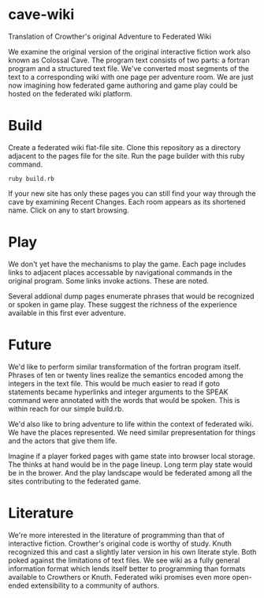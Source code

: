 cave-wiki
=========

Translation of Crowther's original Adventure to Federated Wiki

We examine the original version of the original interactive fiction work
also known as Colossal Cave. The program text consists of two parts: a 
fortran program and a structured text file. We've converted most segments
of the text to a corresponding wiki with one page per adventure room.
We are just now imagining how federated game authoring and game play 
could be hosted on the federated wiki platform.

Build
=====

Create a federated wiki flat-file site. Clone this repository as 
a directory adjacent to the pages file for the site. Run the 
page builder with this ruby command.

    ruby build.rb

If your new site has only these pages you can still find your way
through the cave by examining Recent Changes. Each room appears
as its shortened name. Click on any to start browsing.

Play
====

We don't yet have the mechanisms to play the game. Each page includes
links to adjacent places accessable by navigational commands in
the original program. Some links invoke actions. These are noted.

Several addional dump pages enumerate phrases that would be
recognized or spoken in game play. These suggest the richness
of the experience available in this first ever adventure.

Future
======

We'd like to perform similar transformation of the fortran program
itself. Phrases of ten or twenty lines realize the semantics
encoded among the integers in the text file. This would be much 
easier to read if goto statements became hyperlinks and integer
arguments to the SPEAK command were annotated with the words
that would be spoken. This is within reach for our simple build.rb.

We'd also like to bring adventure to life within the context of
federated wiki. We have the places represented. We need similar
prepresentation for things and the actors that give them life.

Imagine if a player forked pages with game state into browser
local storage. The thinks at hand would be in the page lineup.
Long term play state would be in the brower. And the play
landscape would be federated among all the sites contributing
to the federated game.

Literature
==========

We're more interested in the literature of programming than 
that of interactive fiction. Crowther's original code is worthy
of study. Knuth recognized this and cast a slightly later
version in his own literate style. Both poked against the
limitations of text files. We see wiki as a fully general
information format which lends itself better to programming
than formats available to Crowthers or Knuth. Federated
wiki promises even more open-ended extensibility to a 
community of authors. 
